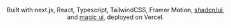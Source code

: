 <div align="center">

Built with next.js, React, Typescript, TailwindCSS, Framer Motion, [shadcn/ui](https://ui.shadcn.com/), and [magic ui](https://magicui.design/), deployed on Vercel.
